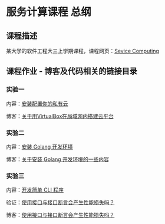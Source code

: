 # 服务计算课程 总纲

## 课程描述

某大学的软件工程大三上学期课程，课程网页：[Sevice Computing](https://pmlpml.github.io/ServiceComputingOnCloud/)

## 课程作业 - 博客及代码相关的链接目录

### 实验一

内容：[安装配置你的私有云](https://pmlpml.github.io/ServiceComputingOnCloud/ex-install-cloud)

博客：[关于用VirtualBox在局域网内搭建云平台](https://github.com/owtotwo/Service-Computing-On-Cloud-Course/tree/homework1)

### 实验二

内容：[安装 Golang 开发环境](https://pmlpml.github.io/ServiceComputingOnCloud/ex-install-go)

博客：[关于安装 Golang 开发环境的一些内容](https://github.com/owtotwo/Service-Computing-On-Cloud-Course/tree/homework2)

### 实验三

内容：[开发简单 CLI 程序](https://pmlpml.github.io/ServiceComputingOnCloud/ex-cli-basic)

验证：[使用接口与接口断言会产生性能损失吗？](./)

博客：[使用接口与接口断言会产生性能损失吗？](./)
